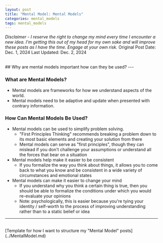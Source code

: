 ```yaml
---
layout: post
title: "Mental Model: Mental Models"
categories: mental_models
tags: mental_models
---
```


_Disclaimer - I reserve the right to change my mind every time I encounter a new idea. I'm getting this out of my head for my own sake and will improve these posts as I have the time. Engage at your own risk._
Original Post Date: Dec. 1, 2024
Last Updated: Dec. 2, 2024

<br>
## Why are mental models important how can they be used?
---
<br>

### What are Mental Models?

- Mental models are frameworks for how we understand aspects of the world.
- Mental models need to be adaptive and update when presented with contrary information.

### How Can Mental Models Be Used?

- Mental models can be used to simplify problem solving.
  - "First Principles Thinking" recommends breaking a problem down to its most basic elements and creating your solution from there
  - Mental models can serve as "first principles", though they can mislead if you don't challenge your assumptions or understand all the forces that bear on a situation
- Mental models help make it easier to be consistent
  - If you formalize the way you think about things, it allows you to come back to what you know and be consistent in a wide variety of circumstances and emotional states
- Mental models can make it easier to change your mind
  - If you understand why you think a certain thing is true, then you should be able to formalize the conditions under which you would re-evaluate your opinions
  - Note: psychologically, this is easier because you're tying your identity / self-worth to the process of improving understanding rather than to a static belief or idea

---

<br>
[Template for how I want to structure my "Mental Model" posts](../MentalModel.md)
<br>
